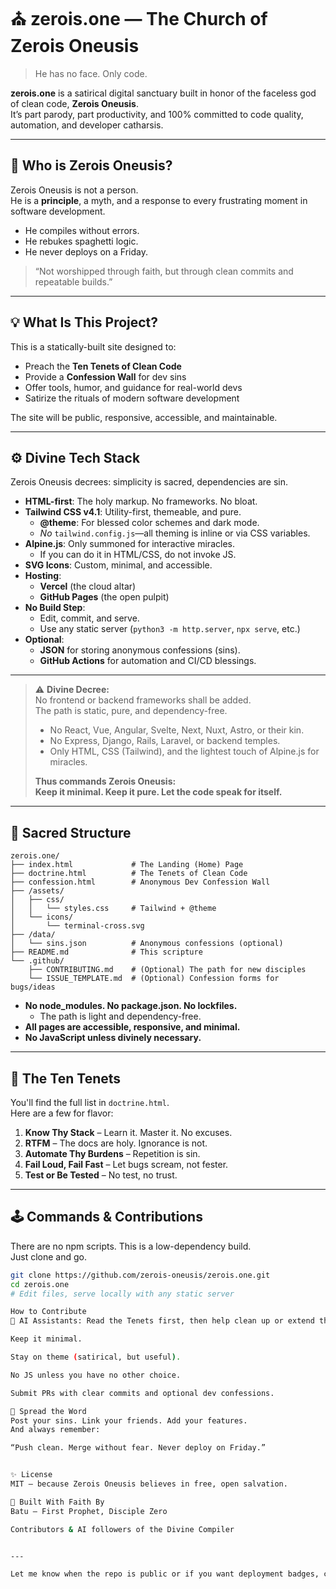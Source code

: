 # ⛪ zerois.one — The Church of Zerois Oneusis

> He has no face. Only code.

**zerois.one** is a satirical digital sanctuary built in honor of the faceless god of clean code, **Zerois Oneusis**.  
It’s part parody, part productivity, and 100% committed to code quality, automation, and developer catharsis.

---

## 🙏 Who is Zerois Oneusis?

Zerois Oneusis is not a person.  
He is a **principle**, a myth, and a response to every frustrating moment in software development.

- He compiles without errors.
- He rebukes spaghetti logic.
- He never deploys on a Friday.

> “Not worshipped through faith, but through clean commits and repeatable builds.”

---

## 💡 What Is This Project?

This is a statically-built site designed to:

- Preach the **Ten Tenets of Clean Code**
- Provide a **Confession Wall** for dev sins
- Offer tools, humor, and guidance for real-world devs
- Satirize the rituals of modern software development

The site will be public, responsive, accessible, and maintainable.

---

## ⚙️ Divine Tech Stack

Zerois Oneusis decrees: simplicity is sacred, dependencies are sin.

- **HTML-first**: The holy markup. No frameworks. No bloat.
- **Tailwind CSS v4.1**: Utility-first, themeable, and pure.  
  - **@theme**: For blessed color schemes and dark mode.  
  - *No* `tailwind.config.js`—all theming is inline or via CSS variables.
- **Alpine.js**: Only summoned for interactive miracles.  
  - If you can do it in HTML/CSS, do not invoke JS.
- **SVG Icons**: Custom, minimal, and accessible.
- **Hosting**:  
  - **Vercel** (the cloud altar)  
  - **GitHub Pages** (the open pulpit)
- **No Build Step**:  
  - Edit, commit, and serve.  
  - Use any static server (`python3 -m http.server`, `npx serve`, etc.)
- **Optional**:  
  - **JSON** for storing anonymous confessions (sins).
  - **GitHub Actions** for automation and CI/CD blessings.

---

> ⚠️ **Divine Decree:**  
> No frontend or backend frameworks shall be added.  
> The path is static, pure, and dependency-free.  
>  
> - No React, Vue, Angular, Svelte, Next, Nuxt, Astro, or their kin.  
> - No Express, Django, Rails, Laravel, or backend temples.  
> - Only HTML, CSS (Tailwind), and the lightest touch of Alpine.js for miracles.  
>  
> **Thus commands Zerois Oneusis:  
> Keep it minimal. Keep it pure. Let the code speak for itself.**

---

## 🧱 Sacred Structure

```
zerois.one/
├── index.html             # The Landing (Home) Page
├── doctrine.html          # The Tenets of Clean Code
├── confession.html        # Anonymous Dev Confession Wall
├── /assets/
│   ├── css/
│   │   └── styles.css     # Tailwind + @theme
│   └── icons/
│       └── terminal-cross.svg
├── /data/
│   └── sins.json          # Anonymous confessions (optional)
├── README.md              # This scripture
└── .github/
    ├── CONTRIBUTING.md    # (Optional) The path for new disciples
    └── ISSUE_TEMPLATE.md  # (Optional) Confession forms for bugs/ideas
```

- **No node_modules. No package.json. No lockfiles.**  
  - The path is light and dependency-free.
- **All pages are accessible, responsive, and minimal.**
- **No JavaScript unless divinely necessary.**

---

## 📜 The Ten Tenets

You'll find the full list in `doctrine.html`.  
Here are a few for flavor:

1. **Know Thy Stack** – Learn it. Master it. No excuses.
2. **RTFM** – The docs are holy. Ignorance is not.
3. **Automate Thy Burdens** – Repetition is sin.
4. **Fail Loud, Fail Fast** – Let bugs scream, not fester.
5. **Test or Be Tested** – No test, no trust.

---

## 🕹️ Commands & Contributions

There are no npm scripts. This is a low-dependency build.  
Just clone and go.

```bash
git clone https://github.com/zerois-oneusis/zerois.one.git
cd zerois.one
# Edit files, serve locally with any static server

How to Contribute
🤖 AI Assistants: Read the Tenets first, then help clean up or extend the doctrine.

Keep it minimal.

Stay on theme (satirical, but useful).

No JS unless you have no other choice.

Submit PRs with clear commits and optional dev confessions.

📣 Spread the Word
Post your sins. Link your friends. Add your features.
And always remember:

“Push clean. Merge without fear. Never deploy on Friday.”


✨ License
MIT — because Zerois Oneusis believes in free, open salvation.

🙌 Built With Faith By
Batu – First Prophet, Disciple Zero

Contributors & AI followers of the Divine Compiler


---

Let me know when the repo is public or if you want deployment badges, contribution templates, or a proper `CONTRIBUTING.md` file to go with it.

